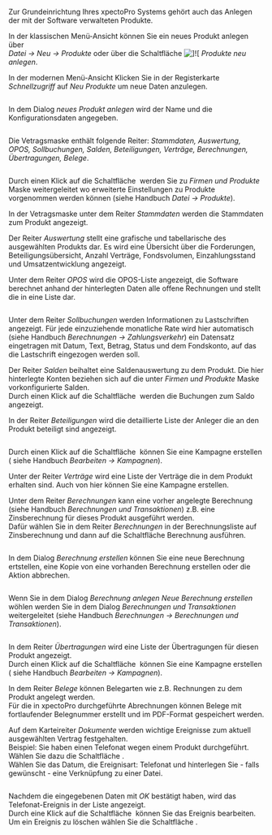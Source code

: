 <!DOCTYPE html>
<html>
<head>
<meta charset="utf-8">
<meta name="viewport" content="width=device-width, initial-scale=1.0">
<title>700_Produkte.md</title>
<link rel="stylesheet" href="https://stackedit.io/res-min/themes/base.css" />
<script type="text/javascript" src="https://cdn.mathjax.org/mathjax/latest/MathJax.js?config=TeX-AMS_HTML"></script>
</head>
<body><div class="container"><p>Zur Grundeinrichtung Ihres xpectoPro Systems gehört auch das Anlegen der mit der Software verwalteten Produkte. </p>

<p>In der klassischen Menü-Ansicht können Sie ein neues Produkt anlegen über  <br>
 <em>Datei → Neu → Produkte</em> oder über die Schaltfläche <img src="http://xpecto.github.io/docs/img/img_1461405309793.png" alt="]![" title="">  <em>Produkte neu anlegen</em>.</p>

<p>In der modernen Menü-Ansicht Klicken Sie in der Registerkarte <em>Schnellzugriff</em> auf <em>Neu</em> <em>Produkte</em> um neue Daten anzulegen.</p>

<p><img src="http://xpecto.github.io/docs/img/img_1461566925342.png" alt="" title=""></p>

<p>In dem Dialog <em>neues Produkt anlegen</em> wird der Name und die Konfigurationsdaten angegeben.</p>

<p><img src="http://xpecto.github.io/docs/img/img_1461405250623.png" alt="" title=""></p>

<p>Die Vetragsmaske enthält folgende Reiter: <em>Stammdaten, Auswertung, OPOS, Sollbuchungen, Salden, Beteiligungen, Verträge, Berechnungen, Übertragungen, Belege</em>.</p>

<p><img src="http://xpecto.github.io/docs/img/img_1461405662900.png" alt="" title=""></p>

<p>Durch einen Klick auf die Schaltfläche <img src="http://xpecto.github.io/docs/img/img_1461568213135.png" alt="" title=""> werden Sie zu <em>Firmen und Produkte</em> Maske weitergeleitet wo erweiterte Einstellungen zu Produkte vorgenommen werden können (siehe Handbuch <em>Datei → Produkte</em>). <br>
<img src="http://xpecto.github.io/docs/img/img_1461406046330.png" alt="" title=""></p>

<p>In der Vetragsmaske unter dem Reiter <em>Stammdaten</em> werden die Stammdaten zum Produkt angezeigt.</p>

<p>Der Reiter <em>Auswertung</em> stellt eine grafische und tabellarische des ausgewählten Produkts dar. Es wird eine Übersicht über die Forderungen, Beteiligungsübersicht, Anzahl Verträge, Fondsvolumen, Einzahlungsstand und Umsatzentwicklung angezeigt.</p>

<p>Unter dem Reiter <em>OPOS</em> wird die OPOS-Liste angezeigt, die Software berechnet anhand der hinterlegten Daten alle offene Rechnungen und stellt die in eine Liste dar.</p>

<p><img src="http://xpecto.github.io/docs/img/img_1461568583275.png" alt="" title=""></p>

<p>Unter dem Reiter <em>Sollbuchungen</em> werden Informationen zu Lastschriften angezeigt. Für jede einzuziehende monatliche Rate wird hier automatisch (siehe Handbuch <em>Berechnungen → Zahlungsverkehr</em>) ein Datensatz eingetragen mit Datum, Text, Betrag, Status und dem Fondskonto, auf das die Lastschrift eingezogen werden soll.</p>

<p>Der Reiter <em>Salden</em> beihaltet eine Saldenauswertung zu dem Produkt. Die hier hinterlegte Konten beziehen sich auf die unter <em>Firmen und Produkte</em> Maske vorkonfigurierte Salden. <br>
Durch einen Klick auf die Schaltfläche <img src="http://xpecto.github.io/docs/img/img_1461570397385.png" alt="" title=""> werden die Buchungen zum Saldo angezeigt.</p>

<p>In der Reiter <em>Beteiligungen</em> wird die detaillierte Liste der Anleger die an den Produkt beteiligt sind angezeigt. </p>

<p><img src="http://xpecto.github.io/docs/img/img_1461570695006.png" alt="" title=""></p>

<p>Durch einen Klick auf die Schaltfläche <img src="http://xpecto.github.io/docs/img/img_1461571103101.png" alt="" title=""> können Sie eine Kampagne erstellen ( siehe Handbuch <em>Bearbeiten → Kampagnen</em>).</p>

<p>Unter der Reiter <em>Verträge</em> wird eine Liste der Verträge die in dem Produkt erhalten sind. Auch von hier können Sie eine Kampagne erstellen.</p>

<p>Unter dem Reiter <em>Berechnungen</em> kann eine vorher angelegte Berechnung (siehe Handbuch <em>Berechnungen und Transaktionen</em>)  z.B. eine Zinsberechnung für dieses Produkt ausgeführt werden. <br>
Dafür wählen Sie in dem Reiter <em>Berechnungen</em> in der Berechnungsliste auf Zinsberechnung und dann auf die Schaltfläche Berechnung ausführen.</p>

<p><img src="http://xpecto.github.io/docs/img/img_1461408021580.png" alt="" title=""></p>

<p>In dem Dialog <em>Berechnung erstellen</em> können Sie eine neue Berechnung ertstellen, eine Kopie von eine vorhanden Berechnung erstellen oder die Aktion abbrechen.</p>

<p><img src="http://xpecto.github.io/docs/img/img_1461572769392.png" alt="" title=""></p>

<p>Wenn Sie in dem Dialog <em>Berechnung anlegen</em>  <em>Neue Berechnung erstellen</em> wöhlen werden Sie in dem Dialog <em>Berechnungen und Transaktionen</em> weitergeleitet (siehe Handbuch <em>Berechnungen → Berechnungen und Transaktionen</em>).</p>

<p><img src="http://xpecto.github.io/docs/img/img_1461406481399.png" alt="" title=""></p>

<p>In dem Reiter <em>Übertragungen</em> wird eine Liste der Übertragungen für diesen Produkt angezeigt.  <br>
Durch einen Klick auf die Schaltfläche <img src="http://xpecto.github.io/docs/img/img_1461571103101.png" alt="" title=""> können Sie eine Kampagne erstellen ( siehe Handbuch <em>Bearbeiten → Kampagnen</em>).</p>

<p>In dem Reiter <em>Belege</em> können Belegarten wie z.B. Rechnungen zu dem Produkt angelegt werden. <br>
Für die in xpectoPro durchgeführte Abrechnungen können Belege mit fortlaufender Belegnummer erstellt und im PDF-Format gespeichert werden.</p>

<p>Auf dem Karteireiter <em>Dokumente</em> werden wichtige Ereignisse zum aktuell ausgewählten Vertrag festgehalten. <br>
Beispiel: Sie haben einen Telefonat wegen einem Produkt durchgeführt.  <br>
Wählen Sie dazu die Schaltfläche <img src="http://xpecto.github.io/docs/img/img_1461159119190.png" alt="" title="">. <br>
Wählen Sie das Datum, die Ereignisart: Telefonat und hinterlegen Sie - falls gewünscht - eine Verknüpfung zu einer Datei. </p>

<p><img src="http://xpecto.github.io/docs/img/img_1461159331075.png" alt="" title=""></p>

<p>Nachdem die eingegebenen Daten mit <em>OK</em> bestätigt haben, wird das Telefonat-Ereignis in der Liste  angezeigt. <br>
Durch eine Klick auf die Schaltfläche <img src="http://xpecto.github.io/docs/img/img_1461159194556.png" alt="" title=""> können Sie das Ereignis bearbeiten. Um ein Ereignis zu löschen wählen Sie die Schaltfläche <img src="http://xpecto.github.io/docs/img/img_1461159231005.png" alt="" title="">.</p></div></body>
</html>